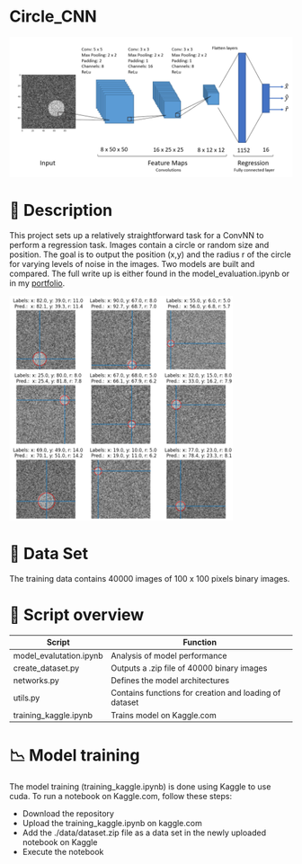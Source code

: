 # Circle_CNN

<img src="./img/CustomCNN3.png" width="600" /> 

# :memo: Description

This project sets up a relatively straightforward task for a ConvNN to perform a regression task. Images contain a circle or random size and position. The goal is to output the position (x,y) and the radius r of the circle for varying levels of noise in the images. Two models are built and compared. The full write up is either found in the model_evaluation.ipynb or in my [portfolio](https://sebastianghafafian.github.io/Portfolio/Circle_CNN.html).

<img src="./img/prediction.png" height="400" />

# :open_file_folder: Data Set

The training data contains 40000 images of 100 x 100 pixels binary images.

# :page_facing_up: Script overview
| Script | Function |
|---|---|
|model_evalutation.ipynb	|Analysis of model performance				|
|create_dataset.py 		|Outputs a .zip file of 40000 binary images		|
|networks.py 			|Defines the model architectures			|
|utils.py 			|Contains functions for creation and loading of dataset	|
|training_kaggle.ipynb 		|Trains model on Kaggle.com				|

# :chart_with_downwards_trend: Model training
The model training (training_kaggle.ipynb) is done using Kaggle to use cuda. 
To run a notebook on Kaggle.com, follow these steps:
* Download the repository
* Upload the training_kaggle.ipynb on kaggle.com
* Add the ./data/dataset.zip file as a data set in the newly uploaded notebook on Kaggle
* Execute the notebook
